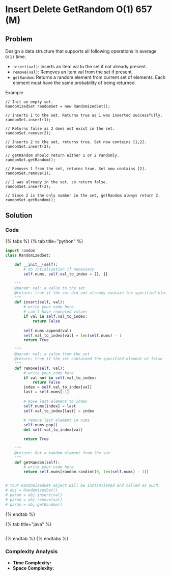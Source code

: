 # Insert Delete GetRandom O\(1\) 657 \(M\)

## Problem

Design a data structure that supports all following operations in average `O(1)` time.

* `insert(val)`: Inserts an item val to the set if not already present.
* `remove(val)`: Removes an item val from the set if present.
* `getRandom`: Returns a random element from current set of elements. Each element must have the same probability of being returned.

Example

```text
// Init an empty set.
RandomizedSet randomSet = new RandomizedSet();

// Inserts 1 to the set. Returns true as 1 was inserted successfully.
randomSet.insert(1);

// Returns false as 2 does not exist in the set.
randomSet.remove(2);

// Inserts 2 to the set, returns true. Set now contains [1,2].
randomSet.insert(2);

// getRandom should return either 1 or 2 randomly.
randomSet.getRandom();

// Removes 1 from the set, returns true. Set now contains [2].
randomSet.remove(1);

// 2 was already in the set, so return false.
randomSet.insert(2);

// Since 2 is the only number in the set, getRandom always return 2.
randomSet.getRandom();
```

## Solution

### Code

{% tabs %}
{% tab title="python" %}
```python
import random
class RandomizedSet:
    
    def __init__(self):
        # do intialization if necessary
        self.nums, self.val_to_index = [], {}

    """
    @param: val: a value to the set
    @return: true if the set did not already contain the specified element or false
    """
    def insert(self, val):
        # write your code here
        # can't have repeated values
        if val in self.val_to_index:
            return False
        
        self.nums.append(val)
        self.val_to_index[val] = len(self.nums) - 1
        return True

    """
    @param: val: a value from the set
    @return: true if the set contained the specified element or false
    """
    def remove(self, val):
        # write your code here
        if val not in self.val_to_index:
            return False
        index = self.val_to_index[val]
        last = self.nums[-1]
        
        # move last element to index
        self.nums[index] = last
        self.val_to_index[last] = index
        
        # remove last element in nums
        self.nums.pop()
        del self.val_to_index[val]

        return True

    """
    @return: Get a random element from the set
    """
    def getRandom(self):
        # write your code here
        return self.nums[random.randint(0, len(self.nums) - 1)]


# Your RandomizedSet object will be instantiated and called as such:
# obj = RandomizedSet()
# param = obj.insert(val)
# param = obj.remove(val)
# param = obj.getRandom()
```
{% endtab %}

{% tab title="java" %}
```

```
{% endtab %}
{% endtabs %}

### Complexity Analysis

* **Time Complexity:**
* **Space Complexity:**

